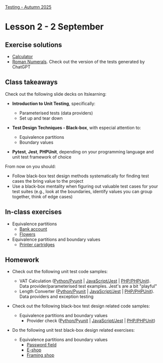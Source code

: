 [Testing - Autumn 2025](https://github.com/arturomorarioja-kea/SD_Testing_E25/blob/main/README.md)

# Lesson 2 - 2 September

## Exercise solutions
- [Calculator](https://github.com/arturomorarioja-ek/SD_Testing_E25/blob/main/Lesson01/Ex%2001%20Calculator.md)
- [Roman Numerals](https://github.com/arturomorarioja-ek/SD_Testing_E25/blob/main/Lesson01/Ex%2002%20Roman%20Numerals.md). Check out the version of the tests generated by ChatGPT

## Class takeaways
Check out the following slide decks on Itslearning:
- **Introduction to Unit Testing**, specifically:
  - Parameterised tests (data providers)
  - Set up and tear down

- **Test Design Techniques - Black-box**, with especial attention to:
  - Equivalence partitions
  - Boundary values

[  - Decision tables]: #
- **Pytest**, **Jest**, **PHPUnit**, depending on your programming language and unit test framework of choice

From now on you should:
- Follow black-box test design methods systematically for finding test cases the bring value to the project
- Use a black-box mentality when figuring out valuable test cases for your test suites (e.g., look at the boundaries, identify values you can group together, think of edge cases)

## In-class exercises
- Equivalence partitions
  - [Bank account](https://github.com/arturomorarioja-ek/SD_Testing_E25/blob/main/Lesson02/01%20EP%20Bank%20account.md)
  - [Flowers](https://github.com/arturomorarioja-ek/SD_Testing_E25/blob/main/Lesson02/02%20EP%20Flowers.md)
- Equivalence partitions and boundary values
  - [Printer cartridges](https://github.com/arturomorarioja-ek/SD_Testing_E25/blob/main/Lesson02/03%20EP%20BV%20Printer%20cartridges.md)

## Homework
- Check out the following unit test code samples:
  - VAT Calculation ([Python/Pyunit](https://github.com/arturomorarioja/python_vat) | [JavaScript/Jest](https://github.com/arturomorarioja/js_vat) | [PHP/PHPUnit](https://github.com/arturomorarioja/php_vat_unit_tests)). Data provider/parameterised test examples. Jest's are a bit "playful"
  - Length Converter ([Python/Pyunit](https://github.com/arturomorarioja/py_length_converter_unit_tests) | [JavaScript/Jest](https://github.com/arturomorarioja/js_length_converter_unit_tests) | [PHP/PHPUnit](https://github.com/arturomorarioja/php_length_converter_unit_tests)). Data providers and exception testing
- Check out the following black-box test design related code samples:
  - Equivalence partitions and boundary values
    - Provider check ([Python/Pyunit](https://github.com/arturomorarioja/py_provider_check_unit_tests) | [JavaScript/Jest](https://github.com/arturomorarioja/js_provider_check_unit_tests) | [PHP/PHPUnit](https://github.com/arturomorarioja/php_provider_check_unit_tests))

- Do the following unit test black-box design related exercises:
  - Equivalence partitions and boundary values
    - [Password field](https://github.com/arturomorarioja-ek/SD_Testing_E25/blob/main/Lesson02/04%20EP%20BV%20Password%20field.md)
    - [E-shop](https://github.com/arturomorarioja-ek/SD_Testing_E25/blob/main/Lesson02/05%20EP%20BV%20E-shop.md)
    - [Framing shop](https://github.com/arturomorarioja-ek/SD_Testing_E25/blob/main/Lesson02/06%20EP%20BV%20Framing%20shop.md)

[  - Decision table testing]: #
[    - Input form]: #
[    - Driver's license. It also involves equivalence partitions and boundary values]: #
[    - Airline]: #
[  - State Transition Diagrams]: #
[    - ATM]: #
[    - Login]: #
[(Python/Pyunit() | JavaScript/Jest() | PHP/PHPUnit())]: #
